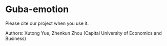 # Guba-emotion

Please cite our project when you use it.

Authors: Xutong Yue, Zhenkun Zhou (Capital University of Economics and Business)

